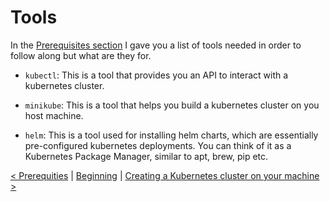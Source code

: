 # Tools

In the [Prerequisites section](pre.md) I gave you a list of tools needed in order to follow along but what are they for.

- `kubectl`: This is a tool that provides you an API to interact with a kubernetes cluster.

- `minikube`: This is a tool that helps you build a kubernetes cluster on you host machine.
- `helm`: This is a tool used for installing helm charts, which are essentially pre-configured kubernetes deployments. You can think of it as a Kubernetes Package Manager, similar to apt, brew, pip etc.


[< Prerequities](pre.md) | [Beginning](../README.md) | [Creating a Kubernetes cluster on your machine >](create-cluster.md)